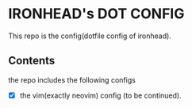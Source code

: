 # IRONHEAD's DOT CONFIG

This repo is the config(dotfile config of ironhead).

## Contents
the repo includes the following configs

- [x] the vim(exactly neovim) config (to be continued).
